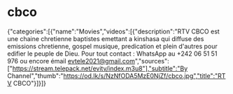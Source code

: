 # cbco
{"categories":[{"name":"Movies","videos":[{"description":"RTV CBCO est une chaine chretienne baptistes emettant a kinshasa qui diffuse des emissions chretienne, gospel musique, predication et plein d'autres pour edifier le peuple de Dieu. Pour tout contact : WhatsApp au +242 06 51 51 976 ou encore émail evtele2021@gmail.com","sources":["https://stream.telepack.net/evitv/index.m3u8"],"subtitle":"By Channel","thumb":"https://od.lk/s/NzNfODA5MzE0NjZf/cbco.jpg","title":"RTV CBCO"}]}]}

